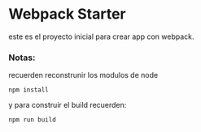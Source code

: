 # Webpack Starter 

este es el proyecto inicial para crear app con webpack.

### Notas: 

recuerden reconstrunir los modulos de node
```
npm install
```
y para construir el build recuerden: 
```
npm run build
```